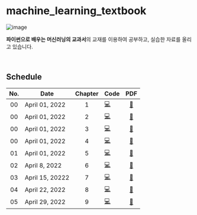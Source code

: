 # machine_learning_textbook

![image](https://user-images.githubusercontent.com/84028683/160369165-8dcb4545-768a-44e1-b8ce-ecb86887491c.png)

**파이썬으로 배우는 머신러닝의 교과서**의 교재를 이용하여 공부하고, 실습한 자료를 올리고 있습니다.

<br/>

## Schedule

|No.|Date|Chapter|Code|PDF|
|:--:|--|:--:|--|:--:|
|00|April 01, 2022|1|[💻]()|[📃]()|
|00|April 01, 2022|2|[💻]()|[📃]()|
|00|April 01, 2022|3|[💻]()|[📃]()|
|00|April 01, 2022|4|[💻]()|[📃]()|
|01|April 01, 2022|5|[💻]()|[📃]()|
|02|April 8, 2022|6|[💻]()|[📃]()|
|03|April 15, 20222|7|[💻]()|[📃]()|
|04|April 22, 2022|8|[💻]()|[📃]()|
|05|April 29, 2022|9|[💻]()|[📃]()|
